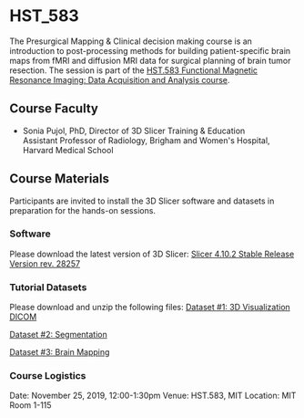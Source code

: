 # HST_583

The Presurgical Mapping & Clinical decision making course is an introduction to post-processing methods for building patient-specific brain maps from fMRI and diffusion MRI data for surgical planning of brain tumor resection. The session is part of the [HST.583 Functional Magnetic Resonance Imaging: Data Acquisition and Analysis course](https://learning-modules.mit.edu/class/index.html?uuid=/course/9/fa19/9.583#info).

## Course Faculty
- Sonia Pujol, PhD, Director of 3D Slicer Training & Education <br> Assistant Professor of Radiology, Brigham and Women's Hospital, Harvard Medical School

## Course Materials
Participants are invited to install the 3D Slicer software and datasets in preparation for the hands-on sessions.

### Software
Please download the latest version of 3D Slicer: 
[Slicer 4.10.2 Stable Release Version rev. 28257](https://download.slicer.org/)

### Tutorial Datasets
Please download and unzip the following files:
[Dataset #1: 3D Visualization DICOM](https://www.dropbox.com/s/pwalbzpc9k25t7d/3DVisualization_DICOM.zip?dl=0)

[Dataset #2: Segmentation](https://www.dropbox.com/s/hdlduw6oqnf2n72/Meningioma.nrrd?dl=0)

[Dataset #3: Brain Mapping](https://www.dropbox.com/s/xyux3pjbzvmibog/WhiteMatterExplorationData.zip?dl=0)

### Course Logistics
Date: November 25, 2019, 12:00-1:30pm
Venue: HST.583, MIT
Location: MIT Room 1-115
